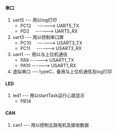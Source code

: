 #### 串口
1. uart5 --- 用以log打印
	- PC12     ------> UART5_TX
	- PD2      ------> UART5_RX
2. uart3 --- 用以控制串口屏
	- PC10     ------> USART3_TX
	- PC11     ------> USART3_RX
3. uart1 --- 用以与上位机通信
	- PA9      ------> USART1_TX
	- PA10     ------> USART1_RX
4. 虚拟串口 --- typeC，备用与上位机通信及log打印
#### LED
1. led1 --- 用以startTask运行心跳显示
	- PB14 
#### CAN
1. can1 --- 用以控制五路电机及接收数据
